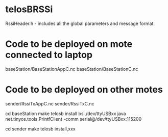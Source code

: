# telosBRSSi
RssiHeader.h - includes all the global parameters and message format.

# Code to be deployed on mote connected to laptop
baseStation/BaseStationAppC.nc
baseStation/BaseStationC.nc

# Code to be deployed on other motes
sender/RssiTxAppC.nc
sender/RssiTxC.nc

cd baseStation
make telosb install bsl,/dev/ttyUSBxx
java net.tinyos.tools.PrintfClient -comm serial@/dev/ttyUSBxx:115200

cd sender
make telosb install,xxx
